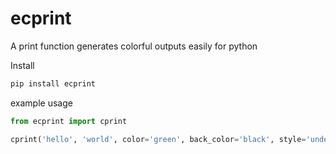 # ecprint
A print function generates colorful outputs easily for python 

Install
```bash
pip install ecprint
```

example usage
```Python
from ecprint import cprint

cprint('hello', 'world', color='green', back_color='black', style='underline', end='!')
```
